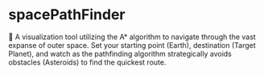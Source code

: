 # spacePathFinder
🚀 A visualization tool utilizing the A* algorithm to navigate through the vast expanse of outer space. Set your starting point (Earth), destination (Target Planet), and watch as the pathfinding algorithm strategically avoids obstacles (Asteroids) to find the quickest route.
